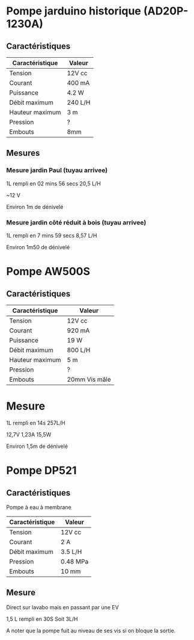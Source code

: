 # Pompe jarduino historique (AD20P-1230A)

## Caractéristiques

| Caractéristique | Valeur |
|--|--|
| Tension | 12V cc |
| Courant | 400 mA |
| Puissance | 4.2 W |
| Débit maximum | 240 L/H |
| Hauteur maximum | 3 m |
| Pression | ? |
| Embouts | 8mm |

## Mesures

### Mesure jardin Paul (tuyau arrivee)

1L rempli en 02 mins 56 secs
20,5 L/H

~12 V

Environ 1m de dénivelé

### Mesure jardin côté réduit à bois (tuyau arrivee)

1L rempli en 7 mins 59 secs
8,57 L/H

Environ 1m50 de dénivelé

# Pompe AW500S

## Caractéristiques

| Caractéristique | Valeur |
|--|--|
| Tension | 12V cc |
| Courant | 920 mA |
| Puissance | 19 W |
| Débit maximum | 800 L/H |
| Hauteur maximum | 5 m |
| Pression | ? |
| Embouts | 20mm Vis mâle |

# Mesure
1L rempli en 14s
257L/H

12,7V
1,23A
15,5W

Environ 1,5m de dénivelé


# Pompe DP521

## Caractéristiques

Pompe à eau à membrane

| Caractéristique | Valeur |
|--|--|
| Tension | 12V cc |
| Courant | 2 A |
| Débit maximum | 3.5 L/H |
| Pression | 0.48 MPa |
| Embouts | 10 mm |

## Mesure

Direct sur lavabo mais en passant par une EV

1,5 L rempli en 30S
Soit  3L/H

A noter que la pompe fuit au niveau de ses vis si on bloque la sortie.


